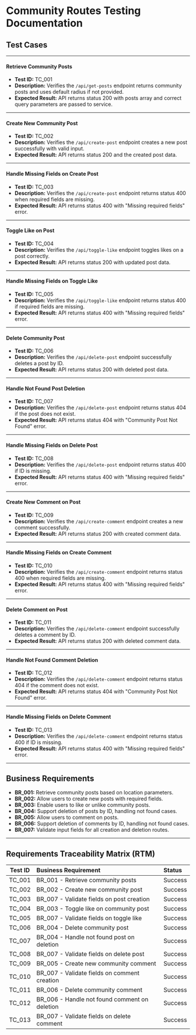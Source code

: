 # Community Routes Testing Documentation

## Test Cases

---

#### Retrieve Community Posts

- **Test ID:** TC_001
- **Description:** Verifies the `/api/get-posts` endpoint returns community posts and uses default radius if not provided.
- **Expected Result:** API returns status 200 with posts array and correct query parameters are passed to service.

---

#### Create New Community Post

- **Test ID:** TC_002
- **Description:** Verifies the `/api/create-post` endpoint creates a new post successfully with valid input.
- **Expected Result:** API returns status 200 and the created post data.

---

#### Handle Missing Fields on Create Post

- **Test ID:** TC_003
- **Description:** Verifies the `/api/create-post` endpoint returns status 400 when required fields are missing.
- **Expected Result:** API returns status 400 with "Missing required fields" error.

---

#### Toggle Like on Post

- **Test ID:** TC_004
- **Description:** Verifies the `/api/toggle-like` endpoint toggles likes on a post correctly.
- **Expected Result:** API returns status 200 with updated post data.

---

#### Handle Missing Fields on Toggle Like

- **Test ID:** TC_005
- **Description:** Verifies the `/api/toggle-like` endpoint returns status 400 if required fields are missing.
- **Expected Result:** API returns status 400 with "Missing required fields" error.

---

#### Delete Community Post

- **Test ID:** TC_006
- **Description:** Verifies the `/api/delete-post` endpoint successfully deletes a post by ID.
- **Expected Result:** API returns status 200 with deleted post data.

---

#### Handle Not Found Post Deletion

- **Test ID:** TC_007
- **Description:** Verifies the `/api/delete-post` endpoint returns status 404 if the post does not exist.
- **Expected Result:** API returns status 404 with "Community Post Not Found" error.

---

#### Handle Missing Fields on Delete Post

- **Test ID:** TC_008
- **Description:** Verifies the `/api/delete-post` endpoint returns status 400 if ID is missing.
- **Expected Result:** API returns status 400 with "Missing required fields" error.

---

#### Create New Comment on Post

- **Test ID:** TC_009
- **Description:** Verifies the `/api/create-comment` endpoint creates a new comment successfully.
- **Expected Result:** API returns status 200 with created comment data.

---

#### Handle Missing Fields on Create Comment

- **Test ID:** TC_010
- **Description:** Verifies the `/api/create-comment` endpoint returns status 400 when required fields are missing.
- **Expected Result:** API returns status 400 with "Missing required fields" error.

---

#### Delete Comment on Post

- **Test ID:** TC_011
- **Description:** Verifies the `/api/delete-comment` endpoint successfully deletes a comment by ID.
- **Expected Result:** API returns status 200 with deleted comment data.

---

#### Handle Not Found Comment Deletion

- **Test ID:** TC_012
- **Description:** Verifies the `/api/delete-comment` endpoint returns status 404 if the comment does not exist.
- **Expected Result:** API returns status 404 with "Community Post Not Found" error.

---

#### Handle Missing Fields on Delete Comment

- **Test ID:** TC_013
- **Description:** Verifies the `/api/delete-comment` endpoint returns status 400 if ID is missing.
- **Expected Result:** API returns status 400 with "Missing required fields" error.

---

## Business Requirements

- **BR_001:** Retrieve community posts based on location parameters.
- **BR_002:** Allow users to create new posts with required fields.
- **BR_003:** Enable users to like or unlike community posts.
- **BR_004:** Support deletion of posts by ID, handling not found cases.
- **BR_005:** Allow users to comment on posts.
- **BR_006:** Support deletion of comments by ID, handling not found cases.
- **BR_007:** Validate input fields for all creation and deletion routes.

---

## Requirements Traceability Matrix (RTM)

| Test ID | Business Requirement                          | Status  |
| :-----: | :-------------------------------------------- | :------ |
| TC_001  | BR_001 - Retrieve community posts             | Success |
| TC_002  | BR_002 - Create new community post            | Success |
| TC_003  | BR_007 - Validate fields on post creation     | Success |
| TC_004  | BR_003 - Toggle like on community post        | Success |
| TC_005  | BR_007 - Validate fields on toggle like       | Success |
| TC_006  | BR_004 - Delete community post                | Success |
| TC_007  | BR_004 - Handle not found post on deletion    | Success |
| TC_008  | BR_007 - Validate fields on delete post       | Success |
| TC_009  | BR_005 - Create new community comment         | Success |
| TC_010  | BR_007 - Validate fields on comment creation  | Success |
| TC_011  | BR_006 - Delete community comment             | Success |
| TC_012  | BR_006 - Handle not found comment on deletion | Success |
| TC_013  | BR_007 - Validate fields on delete comment    | Success |
